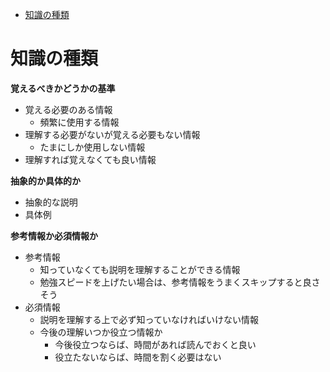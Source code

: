 - [知識の種類](#知識の種類)


# 知識の種類

**覚えるべきかどうかの基準**

- 覚える必要のある情報
  - 頻繁に使用する情報
- 理解する必要がないが覚える必要もない情報
  - たまにしか使用しない情報
- 理解すれば覚えなくても良い情報


**抽象的か具体的か**

- 抽象的な説明
- 具体例


**参考情報か必須情報か**

- 参考情報
  - 知っていなくても説明を理解することができる情報
  - 勉強スピードを上げたい場合は、参考情報をうまくスキップすると良さそう
- 必須情報
  - 説明を理解する上で必ず知っていなければいけない情報
  - 今後の理解いつか役立つ情報か
    - 今後役立つならば、時間があれば読んでおくと良い
    - 役立たないならば、時間を割く必要はない





